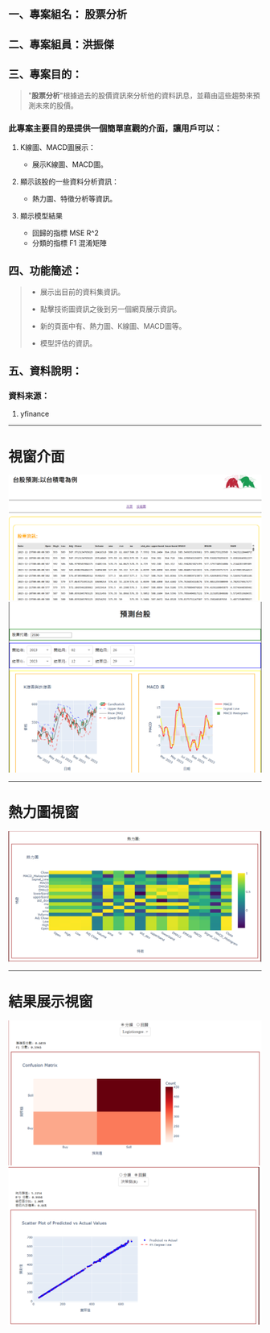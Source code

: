 ## 一、專案組名： 股票分析

## 二、專案組員：洪振傑

## 三、專案目的：

>"**股票分析**"根據過去的股價資訊來分析他的資料訊息，並藉由這些趨勢來預測未來的股價。

### 此專案主要目的是提供一個簡單直觀的介面，讓用戶可以：

1. K線圖、MACD圖展示：

    * 展示K線圖、MACD圖。

2. 顯示該股的一些資料分析資訊：

    * 熱力圖、特徵分析等資訊。

3. 顯示模型結果
    * 回歸的指標 MSE R^2
    * 分類的指標 F1 混淆矩陣


## 四、功能簡述：

>* 展示出目前的資料集資訊。
>
>* 點擊技術圖資訊之後到另一個網頁展示資訊。
>* 新的頁面中有、熱力圖、K線圖、MACD圖等。
>* 模型評估的資訊。


## 五、資料說明：

### 資料來源：

1. yfinance

---
# 視窗介面
![圖片1](img/螢幕擷取畫面%202024-08-02%20092714.png)
![圖片1](img/螢幕擷取畫面%202024-08-02%20092745.png)

---
# 熱力圖視窗
![圖片1](img/螢幕擷取畫面%202024-08-02%20092802.png)

---
# 結果展示視窗
![圖片1](img/螢幕擷取畫面%202024-08-02%20092821.png)
![圖片1](img/螢幕擷取畫面%202024-08-02%20092835.png)

